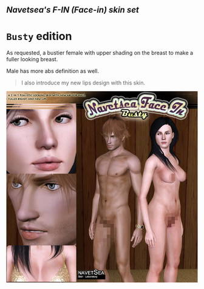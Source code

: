## _Navetsea's F-IN (Face-in) skin set_
# `Busty` edition

As requested, a bustier female with upper shading on the breast to make a fuller looking breast.

Male has more abs definition as well.

> I also introduce my new lips design with this skin. 

![Busty](/_PREVIEW/15%20Busty.jpg)
